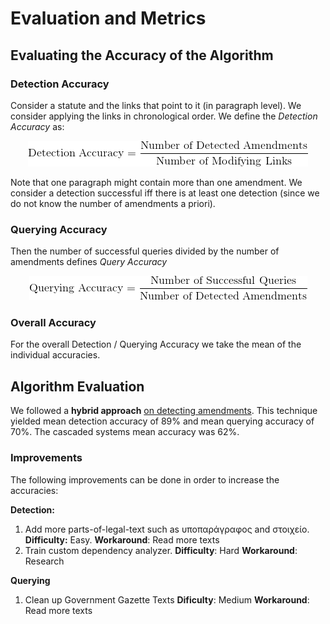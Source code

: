 # Evaluation and Metrics

## Evaluating the Accuracy of the Algorithm

### Detection Accuracy

Consider a statute and the links that point to it (in paragraph level). We consider applying the links in chronological order. We define the _Detection Accuracy_ as:

<p align='center'>

<img src="ac1.png">

</p>

Note that one paragraph might contain more than one amendment. We consider a detection successful iff there is at least one detection (since we do not know the number of amendments a priori). 

### Querying Accuracy

Then the number of successful queries divided by the number of amendments defines _Query Accuracy_

<p align='center'>

<img src="ac2.png">

</p>

### Overall Accuracy

For the overall Detection / Querying Accuracy we take the mean of the individual accuracies. 



## Algorithm Evaluation

We followed a **hybrid approach** [on detecting amendments](https://github.com/eellak/gsoc2018-3gm/wiki/Algorithms-for-analyzing-Government-Gazette-Documents). This technique yielded mean detection accuracy of 89% and mean querying accuracy of 70%. The cascaded systems mean accuracy was  62%. 

### Improvements

The following improvements can be done in order to increase the accuracies:

**Detection:**

1. Add more parts-of-legal-text such as υποπαράγραφος and στοιχείο.
   **Difficulty:** Easy.
   **Workaround**: Read more texts
2. Train custom dependency analyzer. 
   **Difficulty**: Hard
   **Workaround**: Research

**Querying**

1. Clean up Government Gazette Texts
   **Dificulty**: Medium
   **Workaround**: Read more texts